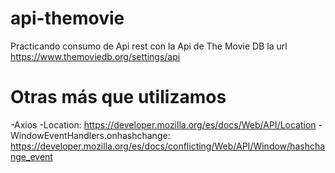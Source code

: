 # api-themovie
Practicando consumo de Api rest con la Api de The Movie DB
la url https://www.themoviedb.org/settings/api

# Otras más que utilizamos
-Axios
-Location: https://developer.mozilla.org/es/docs/Web/API/Location
-WindowEventHandlers.onhashchange: https://developer.mozilla.org/es/docs/conflicting/Web/API/Window/hashchange_event

